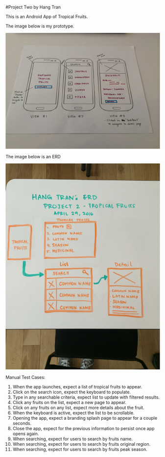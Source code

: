 #Project Two
by Hang Tran

This is an Android App of Tropical Fruits. 

The image below is my prototype. 

![First Iteration](Photos/Prototype.JPG)

The image below is an ERD

![ERD](Photos/ERD.JPG)

Manual Test Cases:
1. When the app launches, expect a list of tropical fruits to appear.
2. Click on the search icon, expect the keyboard to populate.
3. Type in any searchable criteria, expect list to update with filtered results. 
4. Click any fruits on the list, expect a new page to appear.
5. Click on any fruits on any list, expect more details about the fruit.
6. When the keyboard is active, expect the list to be scrollable. 
7. Opening the app, expect a branding splash page to appear for a couple seconds. 
8. Close the app, expect for the previous information to persist once app opens again. 
9. When searching, expect for users to search by fruits name.
10. When searching, expect for users to search by fruits original region.
11. When searching, expect for users to search by fruits peak season. 